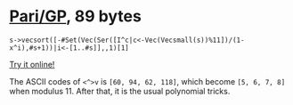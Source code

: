 # [Pari/GP], 89 bytes

    s->vecsort([-#Set(Vec(Ser([I^c|c<-Vec(Vecsmall(s))%11])/(1-x^i),#s+1))|i<-[1..#s]],,1)[1]

[Try it online!][TIO-kwbgx7mz]

The ASCII codes of `<^>v` is `[60, 94, 62, 118]`, which become `[5, 6, 7, 8]` when modulus 11. After that, it is the usual polynomial tricks.

[Pari/GP]: http://pari.math.u-bordeaux.fr/
[TIO-kwbgx7mz]: https://tio.run/##NYzBCgIhFEV/RRwCH@mEe3PfeqCN@GAQC2Eq8Q1SMP9uY9C9XDhnc/NckrrndmPnRsrWGOhVVuHUMMVVXGMQUyzCXTBswaju@@gxL4sggIPWHk5CqzcmkAMdNcCWjHJ6HAfyXkoNTvs257x8BDFlWS7pue7Iu3B26zeSOW57uGQc67/dqkVbDZof72IQTbXcQ/sC "Pari/GP – Try It Online"
